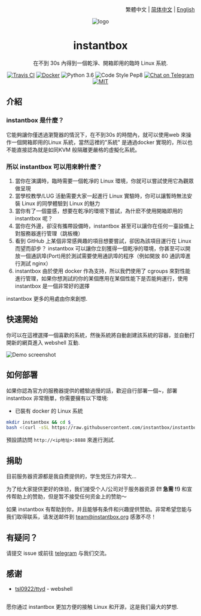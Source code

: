 <p align="right">繁體中文 | <a href="./README-zh_cn.md">简体中文</a> | <a href="../README.md">English</a></p>

<div align="center">

![logo](https://user-images.githubusercontent.com/5880908/53614582-6ebdfc80-3ba8-11e9-819e-d96a3f7c22f0.png)

# instantbox

在不到 30s 內得到一個乾淨、開箱即用的臨時 Linux 系統.

[![Travis CI](https://badgen.net/travis/instantbox/instantbox)](https://travis-ci.com/instantbox/instantbox)
[![Docker](https://badgen.net/badge//instantbox%2Finstantbox?icon=docker)](https://hub.docker.com/r/instantbox/instantbox)
![Python 3.6](https://badgen.net/badge/python/3.6/3776ab)
![Code Style Pep8](https://badgen.net/badge/code%20style/pep8/ffd343)
[![Chat on Telegram](https://badgen.net/badge/chat/on%20telegram/0088cc)](https://t.me/joinchat/HtYtxRSerOwrMLg_2_wZTQ)
[![MIT](https://badgen.net/badge/license/MIT/3da639)](LICENSE)

</div>


## 介紹

### instantbox 是什麼？

它能夠讓你僅透過瀏覽器的情況下，在不到30s 的時間內，就可以使用web 來操作一個開箱即用的Linux 系統，當然這裡的"系統" 是通過docker 實現的，所以也不能直接認為就是如同KVM 般隔離更嚴格的虛擬化系統。


### 所以 instantbox 可以用來幹什麼？

1. 當你在演講時，臨時需要一個乾凈的 Linux 環境，你就可以嘗試使用它為觀眾做呈現
2. 當學校教學/LUG 活動需要大家一起進行 Linux 實驗時，你可以讓暫時無法安裝 Linux 的同學體驗到 Linux 的魅力
3. 當你有了一個靈感，想要在乾凈的環境下嘗試，為什麽不使用開箱即用的 instantbox 呢？
4. 當你在外邊，卻沒有攜帶設備時，instantbox 甚至可以讓你在任何一臺設備上對服務器進行管理（跳板機）
5. 看到 GitHub 上某個非常感興趣的項目想要嘗試，卻因為該項目運行在 Linux 而望而卻步？ instantbox 可以讓你立刻獲得一個乾凈的環境，你甚至可以開放一個通訊埠(Port)用於測試需要使用通訊埠的程序（例如開放 80 通訊埠進行測試 nginx）
6. instantbox 由於使用 docker 作為支持，所以我們使用了 cgroups 來對性能進行管理，如果你想測試的你的某個應用在某個性能下是否能夠運行，使用 instantbox 是一個非常好的選擇

instantbox 更多的用處由你來創想.


## 快速開始

你可以在這裡選擇一個喜歡的系統，然後系統將自動創建該系統的容器，並自動打開新的網頁進入 webshell 互動.

![Demo screenshot](https://user-images.githubusercontent.com/5880908/53613565-6237a500-3ba4-11e9-9e39-8ea48cee73ee.png)


## 如何部署

如果你認為官方的服務器提供的體驗過慢的話，歡迎自行部署一個~，部署 instantbox 非常簡單，你需要擁有以下環境:

* 已裝有 docker 的 Linux 系統

```bash
mkdir instantbox && cd $_
bash <(curl -sSL https://raw.githubusercontent.com/instantbox/instantbox/master/init.sh)
```

預設請訪問 `http://<ip地址>:8888` 來進行測試.


## 捐助

目前服务器资源都是我自费提供的，学生党压力非常大...

为了给大家提供更好的体验，我们接受个人/公司对于服务器资源 **(!! 急需 !!)** 和宣传帮助上的赞助，但是暂不接受任何资金上的赞助～

如果 instantbox 有帮助到你，并且能够有条件和兴趣提供赞助。非常希望您能与我们取得联系，请发送邮件到 team@instantbox.org 感激不尽！


## 有疑问？

请提交 issue 或前往 [telegram](https://t.me/joinchat/HtYtxRSerOwrMLg_2_wZTQ) 与我们交流。


## 感谢

* [tsl0922/ttyd](https://github.com/tsl0922/ttyd) - webshell


## 
愿你通过 instantbox 更加方便的接触 Linux 和开源，这是我们最大的梦想.

